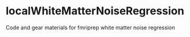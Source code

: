 # localWhiteMatterNoiseRegression
Code and gear materials for fmriprep white matter noise regression
